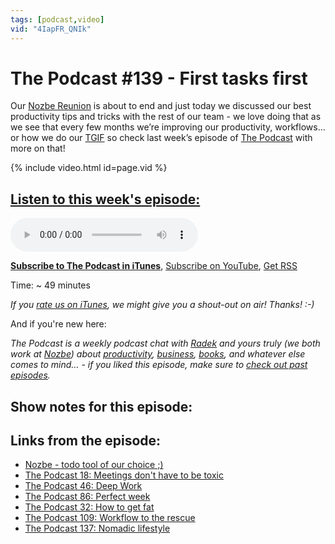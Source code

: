 ```yaml
---
tags: [podcast,video]
vid: "4IapFR_QNIk"
---
```


# The Podcast #139 - First tasks first

Our [Nozbe Reunion](https://sliwinski.com/reunion) is about to end and just today we discussed our best productivity tips and tricks with the rest of our team - we love doing that as we see that every few months we’re improving our productivity, workflows... or how we do our [TGIF](https://sliwinski.com/tgif) so check last week’s episode of [The Podcast][p] with more on that!

{% include video.html id=page.vid %}

<!--More-->

## [Listen to this week's episode:][e]

<audio controls>
<source src="https://files.nozbe.com/podcast/139.mp3" type="audio/mpeg">
</audio>

**[Subscribe to The Podcast in iTunes][i]**, [Subscribe on YouTube][y], [Get RSS][rss]

Time: ~ 49 minutes

*If you [rate us on iTunes][i], we might give you a shout-out on air! Thanks! :-)*

And if you're new here:

*The Podcast is a weekly podcast chat with [Radek][r] and yours truly (we both work at [Nozbe][n]) about [productivity](/tag/productivity), [business](/tag/business), [books](/tag/books), and whatever else comes to mind… - if you liked this episode, make sure to [check out past episodes](/tag/podcast).*

## Show notes for this episode:

## Links from the episode:
  * [Nozbe - todo tool of our choice ;)](https://nozbe.com/)
  * [The Podcast 18: Meetings don't have to be toxic](http://thepodcast.fm/episodes/18)
  * [The Podcast 46: Deep Work](http://thepodcast.fm/episodes/46)
  * [The Podcast 86: Perfect week](http://thepodcast.fm/86)
  * [The Podcast 32: How to get fat](http://thepodcast.fm/episodes/32)
  * [The Podcast 109: Workflow to the rescue](http://thepodcast.fm/episodes/109)
  * [The Podcast 137: Nomadic lifestyle](http://thepodcast.fm/episodes/137)

[y]: https://michael.gratis/thepodcastyt
[rss]: http://thepodcast.fm/episodes?format=RSS
[e]: http://thepodcast.fm/episodes/139

[p]: https://michael.gratis/thepodcastfm
[n]: https://michael.gratis/nozbe
[r]: https://michael.gratis/radex
[i]: https://michael.gratis/thepodcast
[o]: https://michael.gratis/ipadonly


